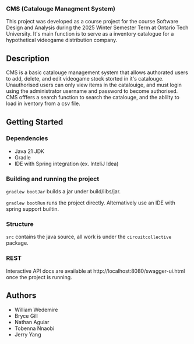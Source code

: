 ### CMS (Catalouge Managment System)

This project was developed as a course project for the course Software Design and Analysis during the 2025 Winter Semester Term at Ontario Tech University. It's main function is to serve as a inventory catalogue for a hypothetical videogame distribution company. 

## Description

CMS is a basic catalouge management system that allows authorated users to add, delete, and edit videogame stock storted in it's catalouge. Unauthorised users can only view items in the catalouige, and must login using the administrator username and password to become authorised. CMS offfers a search function to search the catalouge, and the ablilty to load in iventory from a csv file. 

## Getting Started

### Dependencies

* Java 21 JDK 
* Gradle
* IDE with Spring integration (ex. InteliJ Idea) 

### Building and running the project
`gradlew bootJar` builds a jar under build/libs/jar.

`gradlew bootRun` runs the project directly. Alternatively use an IDE with spring support builtin.


### Structure
`src` contains the java source, all work is under the `circuitcollective` package.


### REST
Interactive API docs are available at http://localhost:8080/swagger-ui.html once the project is running.

## Authors

* William Wedemire
* Bryce Gill
* Nathan Aguiar
* Tobenna Nnaobi
* Jerry Yang
